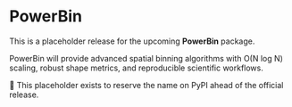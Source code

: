 # PowerBin

This is a placeholder release for the upcoming **PowerBin** package.

PowerBin will provide advanced spatial binning algorithms with
O(N log N) scaling, robust shape metrics, and reproducible scientific workflows.

📄 This placeholder exists to reserve the name on PyPI ahead of the official release.

